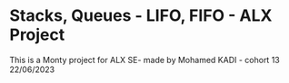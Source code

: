 # Stacks, Queues - LIFO, FIFO - ALX Project
This is a Monty project for ALX SE- made by Mohamed KADI - cohort 13  22/06/2023
